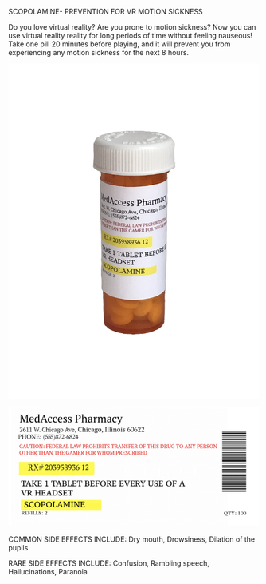 SCOPOLAMINE- PREVENTION FOR VR MOTION SICKNESS

Do you love virtual reality?  Are you prone to motion sickness? Now you can use virtual reality reality for long periods of time without feeling nauseous!  Take one pill 20 minutes before playing, and it will prevent you from experiencing any motion sickness for the next 8 hours.   

![bottle](bottleofpills.jpg)

![label](pilllabel.png)


COMMON SIDE EFFECTS INCLUDE: Dry mouth, Drowsiness, Dilation of the pupils

RARE SIDE EFFECTS INCLUDE: Confusion, Rambling speech, Hallucinations, Paranoia
